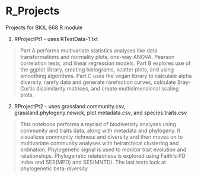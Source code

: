 # R_Projects
Projects for BIOL 668 R module

1. RProjectPt1 - uses RTestData-1.txt
> Part A performs multivariate statistics analyses like data transformations and normality plots, one-way ANOVA, Pearson correlation tests, and linear regression models. Part B explores use of the ggplot library, creating histograms, scatter plots, and using smoothing algorithms. Part C uses the vegan library to calculate alpha diversity, rarefy data and generate rarefaction curves, calculate Bray-Curtis dissimilarity matrices, and create multidimensional scaling plots.
2. RProjectPt2 - uses grassland.community.csv, grassland.phylogeny.newick, plot.metadata.csv, and species.traits.csv
> This notebook performs a myriad of biodiversity analyses using community and traits data, along with metadata and phylogeny. It visualizes community richness and diversity and then moves on to multivariate community analyses with heirarchical clustering and ordination. Phylogenetic signal is used to monitor trait evolution and relationships. Phylogenetic relatedness is explored using Faith's PD index and SES(MPD) and SES(MNTD). The last tests look at phylogenetic beta-diversity.
